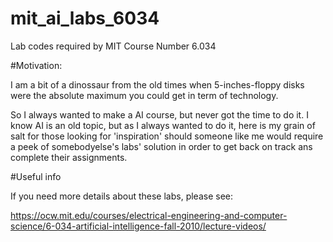 # mit_ai_labs_6034
Lab codes required by MIT Course Number 6.034

#Motivation:

I am a bit of a dinossaur from the old times when 5-inches-floppy disks were the absolute maximum you could get in term of technology.

So I always wanted to make a AI course, but never got the time to do it. I know AI is an old topic, but as I always wanted to do it, here is my grain of salt for those looking for 'inspiration' should someone like me would require a peek of somebodyelse's labs' solution in order to get back on track ans complete their assignments.

#Useful info

If you need more details about these labs, please see:

https://ocw.mit.edu/courses/electrical-engineering-and-computer-science/6-034-artificial-intelligence-fall-2010/lecture-videos/
